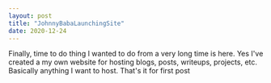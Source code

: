 ```yaml
---
layout: post
title: "JohnnyBabaLaunchingSite"
date: 2020-12-24
---
```

Finally, time to do thing I wanted to do from a very long time is here. Yes I've created a my own website for hosting blogs, posts, writeups, projects, etc. Basically anything I want to host. That's it for first post
